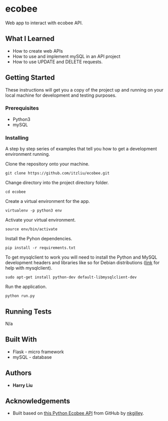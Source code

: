 # ecobee
Web app to interact with ecobee API.

## What I Learned
* How to create web APIs
* How to use and implement mySQL in an API project
* How to use UPDATE and DELETE requests.

## Getting Started
These instructions will get you a copy of the project up and running on your local machine for development and testing purposes. 

### Prerequisites
* Python3
* mySQL

### Installing
A step by step series of examples that tell you how to get a development environment running.

Clone the repository onto your machine.
```
git clone https://github.com/itzliu/ecobee.git
```
Change directory into the project directory folder.
```
cd ecobee
```
Create a virtual environment for the app.
```
virtualenv -p python3 env
```
Activate your virtual environment.
```
source env/bin/activate
```
Install the Pyhon dependencies.
```
pip install -r requirements.txt
```
To get mysqlclient to work you will need to install the Python and MySQL development headers and libraries like so for Debian distributions ([link](https://pypi.org/project/mysqlclient/) for help with mysqlclient).
```
sudo apt-get install python-dev default-libmysqlclient-dev
```
Run the application.
```
python run.py
```
## Running Tests
N/a

## Built With
* Flask - micro framework
* mySQL - database

## Authors
* **Harry Liu**

## Acknowledgements
* Built based on [this Python Ecobee API](https://github.com/nkgilley/python-ecobee-api) from GitHub by [nkgilley](https://github.com/nkgilley/python-ecobee-api/commits?author=nkgilley).
